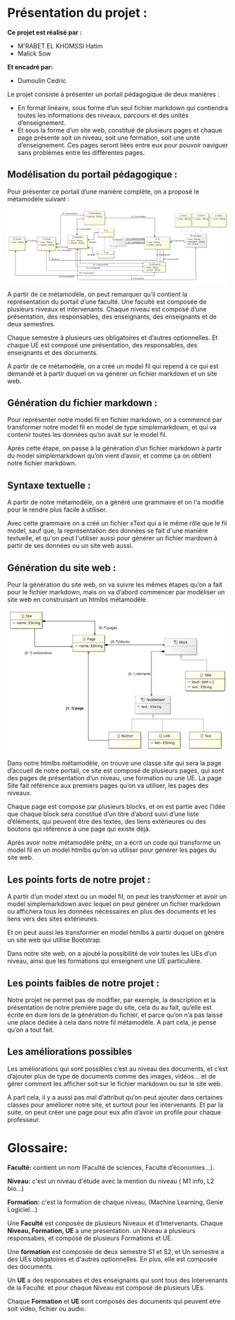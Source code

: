 # Présentation du projet :

**Ce projet est réalisé par :**
- M'RABET EL KHOMSSI Hatim
- Malick Sow
  
**Et encadré par:**
- Dumoulin Cedric
  
Le projet consiste à présenter un portail pédagogique de deux manières :

- En format linéaire, sous forme d’un seul fichier markdown qui contiendra toutes les informations des niveaux, parcours et des unités d’enseignement.
- Et sous la forme d’un site web, constitué de plusieurs pages et chaque page présente soit un niveau, soit une formation, soit une unité d’enseignement. Ces pages seront liées entre eux pour pouvoir naviguer sans problèmes entre les différentes pages.

## Modélisation du portail pédagogique :

Pour présenter ce portail d’une manière complète, on a proposé le métamodèle suivant :

![filMM](images/filMM.jpg "filMM")

A partir de ce métamodèle, on peut remarquer qu’il contient la représentation du portail d’une faculté. Une faculté est composée de plusieurs niveaux et intervenants. Chaque niveau est composé d’une présentation, des responsables, des enseignants, des enseignants et de deux semestres.

Chaque semestre à plusieurs ues obligatoires et d’autres optionnelles. Et chaque UE est composé une présentation, des responsables, des enseignants et des documents.

A partir de ce métamodèle, on a créé un model fil qui repend à ce qui est demandé et à partir duquel on va générer un fichier markdown et un site web.

## Génération du fichier markdown :

Pour représenter notre model fil en fichier markdown, on a commencé par transformer notre model fil en model de type simplemarkdown, et qui va contenir toutes les données qu’on avait sur le model fil.

Après cette étape, on passe à la génération d’un fichier markdown à partir du model simplemarkdown qu’on vient d’avoir, et comme ça on obtient notre fichier markdown.

## Syntaxe textuelle :

A partir de notre métamodèle, on a généré une grammaire et on l'a modifié pour le rendre plus facile à utiliser. 

Avec cette grammaire on a créé un fichier xText qui a le même rôle que le fil model, sauf que, la représentation des données se fait d'une manière textuelle, et qu'on peut l'utiliser aussi pour générer un fichier mardown à partir de ses données ou un site web aussi.

## Génération du site web :

Pour la génération du site web, on va suivre les mêmes étapes qu’on a fait pour le fichier markdown, mais on va d’abord commencer par modéliser un site web en construisant un htmlbs métamodèle.

![htmlbsMM](images/htmlbsMM.jpg "htmlbsMM")

Dans notre htmlbs métamodèle, on trouve une classe site qui sera la page d’accueil de notre portail, ce site est composé de plusieurs pages, qui sont des pages de présentation d’un niveau, une formation ou une UE. La page Site fait référence aux premiers pages qu’on va utiliser, les pages des niveaux.

Chaque page est composé par plusieurs blocks, et on est partie avec l’idée que chaque block sera constitué d’un titre d’abord suivi d’une liste d’éléments, qui peuvent être des textes, des liens extérieures ou des boutons qui référence à une page qui existe déjà.

Après avoir notre métamodèle prête, on a écrit un code qui transforme un model fil en un model htmlbs qu’on va utiliser pour générer les pages du site web.

## Les points forts de notre projet :

A partir d’un model xtext ou un model fil, on peut les transformer et avoir un model simplemarkdown avec lequel on peut générer un fichier markdown ou affichera tous les données nécessaires en plus des documents et les liens vers des sites extérieures.

Et on peut aussi les transformer en model htmlbs à partir duquel on génère un site web qui utilise Bootstrap.

Dans notre site web, on a ajouté la possibilité de voir toutes les UEs d’un niveau, ainsi que les formations qui enseignent une UE particulière.

## Les points faibles de notre projet :

Notre projet ne permet pas de modifier, par exemple, la description et la présentation de notre première page du site, cela du au fait, qu’elle est écrite en dure lors de la génération du fichier, et parce qu’on n’a pas laissé une place dédiée à cela dans notre fil métamodèle. A part cela, je pense qu’on a tout fait.

## Les améliorations possibles

Les améliorations qui sont possibles c’est au niveau des documents, et c’est d’ajouter plus de type de documents comme des images, vidéos… et de gérer comment les afficher soit sur le fichier markdown ou sur le site web. 

A part cela, il y a aussi pas mal d’attribut qu’on peut ajouter dans certaines classes pour améliorer notre site, et surtout pour les intervenants. Et par la suite, on peut créer une page pour eux afin d’avoir un profile pour chaque professeur.
  

# Glossaire:

**Faculté:** contient un nom (Faculté de sciences, Faculté d’économies...).

**Niveau:** c'est un niveau d'étude avec la mention du niveau ( M1 info, L2 bio...)

**Formation:** c'est la formation de chaque niveau, (Machine Learning, Genie Logiciel...)

Une **Faculté** est conposée de plusieurs Niveaux et d'Intervenants. Chaque **Niveau, Formation, UE** a une presentation. un Niveau a plusieurs responsabes, et composé de plusieurs Formations et UE.

Une **formation** est composée de deux semestre S1 et S2, et Un semestre a des UEs obligatoires et d'autres optionnelles. En plus, elle est composée des documents.

Un **UE** a des responsabes et des enseignants qui sont tous des Intervenants de la Faculté. et pour chaque Niveau est composé de plusieurs UEs.

Chaque **Formation** et **UE** sont composés des documents qui peuvent etre soit video, fichier ou audio.